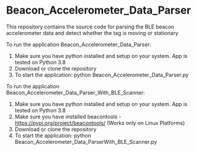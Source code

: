 # Beacon_Accelerometer_Data_Parser
This repository contains the source code for parsing the BLE beacon accelerometer data and detect whether the tag is moving or stationary

To run the application Beacon_Accelerometer_Data_Parser:

1. Make sure you have python installed and setup on your system. App is tested on Python 3.8
2. Download or clone the repository
3. To start the application: python Beacon_Accelerometer_Data_Parser.py

To run the application Beacon_Accelerometer_Data_Parser_With_BLE_Scanner:

1. Make sure you have python installed and setup on your system. App is tested on Python 3.8
2. Make sure you have installed beacontools - https://pypi.org/project/beacontools/ (Works only on Linux Platforms)
3. Download or clone the repository
4. To start the application: python Beacon_Accelerometer_Data_ParserWith_BLE_Scanner.py
